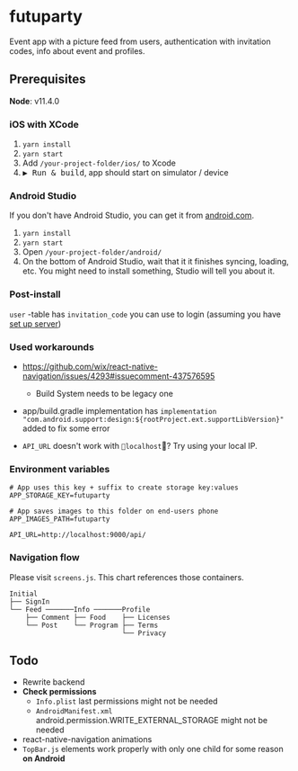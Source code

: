 # futuparty

Event app with a picture feed from users, authentication with invitation codes, info about event and profiles.

## Prerequisites

**Node**: v11.4.0

### iOS with XCode

1. `yarn install`
2. `yarn start`
3. Add `/your-project-folder/ios/` to Xcode
4. <kbd>▶ Run & build</kbd>, app should start on simulator / device

### Android Studio

If you don't have Android Studio, you can get it from [android.com](https://developer.android.com/studio/).

1. `yarn install`
2. `yarn start`
3. Open `/your-project-folder/android/`
4. On the bottom of Android Studio, wait that it it finishes syncing, loading, etc. You might need to install something, Studio will tell you about it.

### Post-install

`user` -table has `invitation_code` you can use to login (assuming you have [set up server](https://github.com/futurice/event-app-backend/tree/futuparty18))

### Used workarounds

- https://github.com/wix/react-native-navigation/issues/4293#issuecomment-437576595

  - Build System needs to be legacy one

- app/build.gradle implementation has `implementation "com.android.support:design:${rootProject.ext.supportLibVersion}"` added to fix some error

- `API_URL` doesn't work with `localhost`? Try using your local IP.

### Environment variables

```
# App uses this key + suffix to create storage key:values
APP_STORAGE_KEY=futuparty

# App saves images to this folder on end-users phone
APP_IMAGES_PATH=futuparty

API_URL=http://localhost:9000/api/
```

### Navigation flow

Please visit `screens.js`. This chart references those containers.

```
Initial
├── SignIn
└── Feed ───────Info ───────Profile
    ├── Comment ├── Food    ├── Licenses
    └── Post    └── Program ├── Terms
                            └── Privacy
```

## Todo

- Rewrite backend
- **Check permissions**
  - `Info.plist` last permissions might not be needed
  - `AndroidManifest.xml` android.permission.WRITE_EXTERNAL_STORAGE might not be needed
- react-native-navigation animations
- `TopBar.js` elements work properly with only one child for some reason **on Android**
